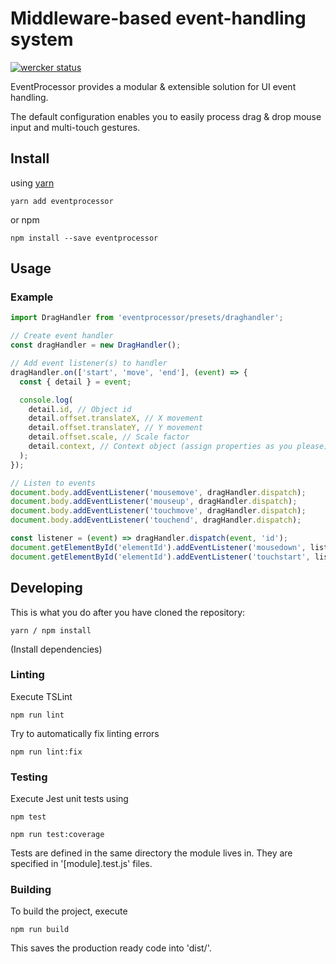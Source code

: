 # Middleware-based event-handling system

[![wercker status](https://app.wercker.com/status/dde652a7dfb59a9f59316dfdfb72a225/s/master "wercker status")](https://app.wercker.com/project/byKey/dde652a7dfb59a9f59316dfdfb72a225)

EventProcessor provides a modular & extensible solution for UI event handling.

The default configuration enables you to easily process drag & drop mouse input and multi-touch gestures.

## Install

using [yarn](https://yarnpkg.com/en/)
```shell
yarn add eventprocessor
```

or npm
```shell
npm install --save eventprocessor
```

## Usage

### Example
```javascript
import DragHandler from 'eventprocessor/presets/draghandler';

// Create event handler
const dragHandler = new DragHandler();

// Add event listener(s) to handler
dragHandler.on(['start', 'move', 'end'], (event) => {
  const { detail } = event;

  console.log(
    detail.id, // Object id
    detail.offset.translateX, // X movement
    detail.offset.translateY, // Y movement
    detail.offset.scale, // Scale factor
    detail.context, // Context object (assign properties as you please)
  );
});

// Listen to events
document.body.addEventListener('mousemove', dragHandler.dispatch);
document.body.addEventListener('mouseup', dragHandler.dispatch);
document.body.addEventListener('touchmove', dragHandler.dispatch);
document.body.addEventListener('touchend', dragHandler.dispatch);

const listener = (event) => dragHandler.dispatch(event, 'id');
document.getElementById('elementId').addEventListener('mousedown', listener);
document.getElementById('elementId').addEventListener('touchstart', listener);
```


## Developing

This is what you do after you have cloned the repository:

```shell
yarn / npm install
```

(Install dependencies)

### Linting

Execute TSLint

```shell
npm run lint
```

Try to automatically fix linting errors
```shell
npm run lint:fix
```

### Testing

Execute Jest unit tests using

```shell
npm test

npm run test:coverage
```

Tests are defined in the same directory the module lives in. They are specified in '[module].test.js' files.

### Building

To build the project, execute

```shell
npm run build
```

This saves the production ready code into 'dist/'.
